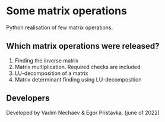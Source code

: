 # Some matrix operations
Python realisation of few matrix operations.

## Which matrix operations were released?

1) Finding the inverse matrix
2) Matrix multiplication. Required checks are included
3) LU-decomposition of a matrix
4) Matrix determinant finding using LU-decomposition

## Developers
Developed by Vadim Nechaev & Egor Pristavka. (june of 2022)
